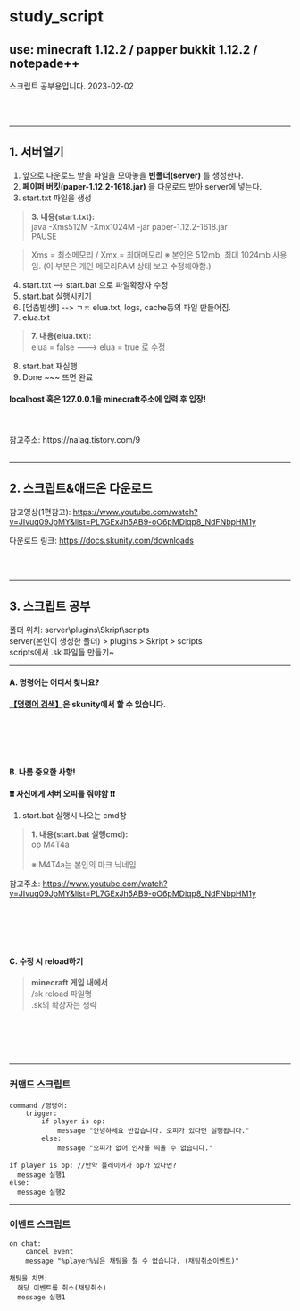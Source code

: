 # study_script
use: minecraft 1.12.2 / papper bukkit 1.12.2 / notepade++
---
스크립트 공부용입니다.
2023-02-02


</br>
</br>

---

## 1. 서버열기

1. 앞으로 다운로드 받을 파일을 모아놓을 <b>빈폴더(server)</b> 를 생성한다.
2. <b>페이퍼 버킷(paper-1.12.2-1618.jar)</b> 을 다운로드 받아 server에 넣는다.
3. start.txt 파일을 생성
> <b>3. 내용(start.txt): </b> </br>
> java -Xms512M -Xmx1024M -jar paper-1.12.2-1618.jar
</br>PAUSE

> Xms = 최소메모리 / Xmx = 최대메모리
> ※ 본인은 512mb, 최대 1024mb 사용임. (이 부분은 개인 메모리RAM 상태 보고 수정해야함.)

4. start.txt --> start.bat 으로 파일확장자 수정
5. start.bat 실행시키기
6. [멈춤발생!] --> ㄱㅊ elua.txt, logs, cache등의 파일 만들어짐.
7. elua.txt
> <b>7. 내용(elua.txt): </b> </br>
> elua = false ---> elua = true 로 수정
8. start.bat 재실행
9. Done ~~~ 뜨면 완료
#### localhost 혹은 127.0.0.1을 minecraft주소에 입력 후 입장!
</br>
</br>
참고주소: https://nalag.tistory.com/9


</br>
</br>


---

## 2. 스크립트&애드온 다운로드


참고영상(1편참고): https://www.youtube.com/watch?v=JIvuq09JpMY&list=PL7GExJh5AB9-oO6pMDiqp8_NdFNbpHM1y

다운로드 링크: https://docs.skunity.com/downloads


</br>
</br>


---
## 3. 스크립트 공부

폴더 위치: server\plugins\Skript\scripts </br>
server(본인이 생성한 폴더) > plugins > Skript > scripts </br>
scripts에서 .sk 파일들 만들기~ </br>

---


#### A. 명령어는 어디서 찾나요?

**[【명령어 검색】](https://docs.skunity.com/syntax/)은 skunity에서 할 수 있습니다.**

</br></br></br></br>

#### B. 나름 중요한 사항!

<b> ❗❗ 자신에게 서버 오피를 줘야함 ❗❗ </b> 
1. start.bat 실행시 나오는 cmd창
> <b>1. 내용(start.bat 실행cmd): </b> </br>
> op M4T4a
> </br></br>
> ※ M4T4a는 본인의 마크 닉네임

참고주소: https://www.youtube.com/watch?v=JIvuq09JpMY&list=PL7GExJh5AB9-oO6pMDiqp8_NdFNbpHM1y

</br></br></br></br>


#### C. 수정 시 reload하기
> <b>minecraft 게임 내에서 </b> </br>
> /sk reload 파일명 </br>
> .sk의 확장자는 생략 </br>


</br></br></br></br>


---


### 커맨드 스크립트

``` 
command /명령어:
	trigger:
		if player is op:
			message "안녕하세요 반갑습니다. 오피가 있다면 실행됩니다."
		else:
			message "오피가 없어 인사를 띄울 수 없습니다."
```
```
if player is op: //만약 플레이어가 op가 있다면?
  message 실행1
else:
  message 실행2
```

---

### 이벤트 스크립트

```
on chat:
	cancel event
	message "%player%님은 채팅을 칠 수 없습니다. (채팅취소이벤트)"
```

```
채팅을 치면:
  해당 이벤트를 취소(채팅취소)
  message 실행1
```
